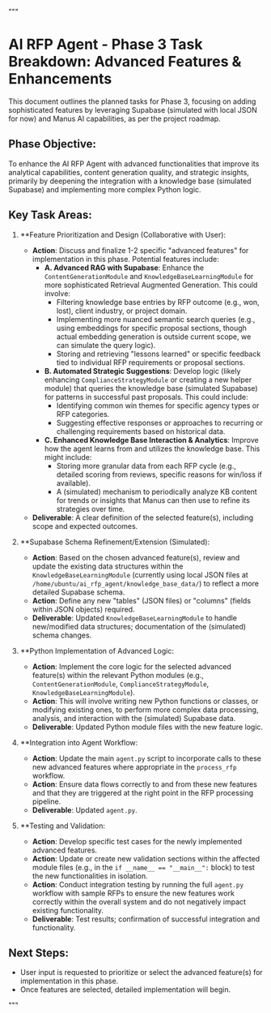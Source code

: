 """
# AI RFP Agent - Phase 3 Task Breakdown: Advanced Features & Enhancements

This document outlines the planned tasks for Phase 3, focusing on adding sophisticated features by leveraging Supabase (simulated with local JSON for now) and Manus AI capabilities, as per the project roadmap.

## Phase Objective:

To enhance the AI RFP Agent with advanced functionalities that improve its analytical capabilities, content generation quality, and strategic insights, primarily by deepening the integration with a knowledge base (simulated Supabase) and implementing more complex Python logic.

## Key Task Areas:

1.  **Feature Prioritization and Design (Collaborative with User):
    *   **Action**: Discuss and finalize 1-2 specific "advanced features" for implementation in this phase. Potential features include:
        *   **A. Advanced RAG with Supabase**: Enhance the `ContentGenerationModule` and `KnowledgeBaseLearningModule` for more sophisticated Retrieval Augmented Generation. This could involve:
            *   Filtering knowledge base entries by RFP outcome (e.g., won, lost), client industry, or project domain.
            *   Implementing more nuanced semantic search queries (e.g., using embeddings for specific proposal sections, though actual embedding generation is outside current scope, we can simulate the query logic).
            *   Storing and retrieving "lessons learned" or specific feedback tied to individual RFP requirements or proposal sections.
        *   **B. Automated Strategic Suggestions**: Develop logic (likely enhancing `ComplianceStrategyModule` or creating a new helper module) that queries the knowledge base (simulated Supabase) for patterns in successful past proposals. This could include:
            *   Identifying common win themes for specific agency types or RFP categories.
            *   Suggesting effective responses or approaches to recurring or challenging requirements based on historical data.
        *   **C. Enhanced Knowledge Base Interaction & Analytics**: Improve how the agent learns from and utilizes the knowledge base. This might include:
            *   Storing more granular data from each RFP cycle (e.g., detailed scoring from reviews, specific reasons for win/loss if available).
            *   A (simulated) mechanism to periodically analyze KB content for trends or insights that Manus can then use to refine its strategies over time.
    *   **Deliverable**: A clear definition of the selected feature(s), including scope and expected outcomes.

2.  **Supabase Schema Refinement/Extension (Simulated):
    *   **Action**: Based on the chosen advanced feature(s), review and update the existing data structures within the `KnowledgeBaseLearningModule` (currently using local JSON files at `/home/ubuntu/ai_rfp_agent/knowledge_base_data/`) to reflect a more detailed Supabase schema.
    *   **Action**: Define any new "tables" (JSON files) or "columns" (fields within JSON objects) required.
    *   **Deliverable**: Updated `KnowledgeBaseLearningModule` to handle new/modified data structures; documentation of the (simulated) schema changes.

3.  **Python Implementation of Advanced Logic:
    *   **Action**: Implement the core logic for the selected advanced feature(s) within the relevant Python modules (e.g., `ContentGenerationModule`, `ComplianceStrategyModule`, `KnowledgeBaseLearningModule`).
    *   **Action**: This will involve writing new Python functions or classes, or modifying existing ones, to perform more complex data processing, analysis, and interaction with the (simulated) Supabase data.
    *   **Deliverable**: Updated Python module files with the new feature logic.

4.  **Integration into Agent Workflow:
    *   **Action**: Update the main `agent.py` script to incorporate calls to these new advanced features where appropriate in the `process_rfp` workflow.
    *   **Action**: Ensure data flows correctly to and from these new features and that they are triggered at the right point in the RFP processing pipeline.
    *   **Deliverable**: Updated `agent.py`.

5.  **Testing and Validation:
    *   **Action**: Develop specific test cases for the newly implemented advanced features.
    *   **Action**: Update or create new validation sections within the affected module files (e.g., in the `if __name__ == "__main__":` block) to test the new functionalities in isolation.
    *   **Action**: Conduct integration testing by running the full `agent.py` workflow with sample RFPs to ensure the new features work correctly within the overall system and do not negatively impact existing functionality.
    *   **Deliverable**: Test results; confirmation of successful integration and functionality.

## Next Steps:

*   User input is requested to prioritize or select the advanced feature(s) for implementation in this phase.
*   Once features are selected, detailed implementation will begin.

"""
